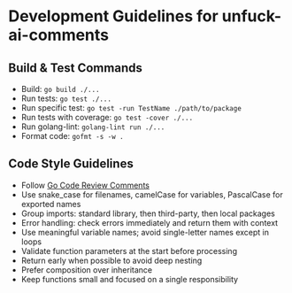 # Development Guidelines for unfuck-ai-comments

## Build & Test Commands
- Build: `go build ./...`
- Run tests: `go test ./...`
- Run specific test: `go test -run TestName ./path/to/package`
- Run tests with coverage: `go test -cover ./...`
- Run golang-lint: `golang-lint run ./...`
- Format code: `gofmt -s -w .`

## Code Style Guidelines
- Follow [Go Code Review Comments](https://github.com/golang/go/wiki/CodeReviewComments)
- Use snake_case for filenames, camelCase for variables, PascalCase for exported names
- Group imports: standard library, then third-party, then local packages
- Error handling: check errors immediately and return them with context
- Use meaningful variable names; avoid single-letter names except in loops
- Validate function parameters at the start before processing
- Return early when possible to avoid deep nesting
- Prefer composition over inheritance
- Keep functions small and focused on a single responsibility